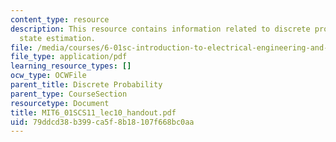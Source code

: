 ```yaml
---
content_type: resource
description: This resource contains information related to discrete probability and
  state estimation.
file: /media/courses/6-01sc-introduction-to-electrical-engineering-and-computer-science-i-spring-2011/79ddcd38b399ca5f8b18107f668bc0aa_MIT6_01SCS11_lec10_handout.pdf
file_type: application/pdf
learning_resource_types: []
ocw_type: OCWFile
parent_title: Discrete Probability
parent_type: CourseSection
resourcetype: Document
title: MIT6_01SCS11_lec10_handout.pdf
uid: 79ddcd38-b399-ca5f-8b18-107f668bc0aa
---
```

